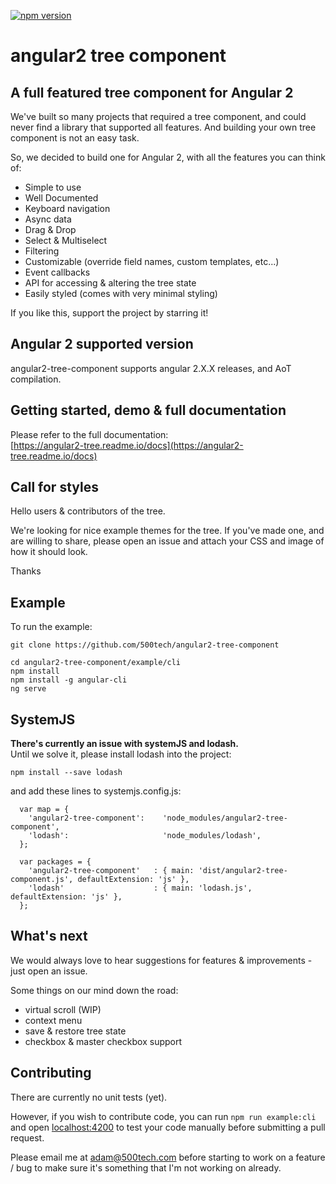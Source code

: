 [![npm version](https://badge.fury.io/js/angular2-tree-component.svg)](https://badge.fury.io/js/angular2-tree-component)
# angular2 tree component

## A full featured tree component for Angular 2
We've built so many projects that required a tree component, and could never find a library that supported all features.
And building your own tree component is not an easy task.

So, we decided to build one for Angular 2, with all the features you can think of:
* Simple to use
* Well Documented
* Keyboard navigation
* Async data
* Drag & Drop
* Select & Multiselect
* Filtering
* Customizable (override field names, custom templates, etc...)
* Event callbacks
* API for accessing & altering the tree state
* Easily styled (comes with very minimal styling)

If you like this, support the project by starring it!

## Angular 2 supported version
angular2-tree-component supports angular 2.X.X releases, and AoT compilation.

## Getting started, demo & full documentation
Please refer to the full documentation:  
[https://angular2-tree.readme.io/docs](https://angular2-tree.readme.io/docs)

## Call for styles
Hello users & contributors of the tree.

We're looking for nice example themes for the tree.
If you've made one, and are willing to share, please open an issue and attach your CSS and image of how it should look.

Thanks

## Example
To run the example:
```
git clone https://github.com/500tech/angular2-tree-component

cd angular2-tree-component/example/cli
npm install
npm install -g angular-cli
ng serve
```

## SystemJS
**There's currently an issue with systemJS and lodash.**  
Until we solve it, please install lodash into the project:  
```
npm install --save lodash
```

and add these lines to systemjs.config.js:  
```
  var map = {
    'angular2-tree-component':    'node_modules/angular2-tree-component',
    'lodash':                     'node_modules/lodash',
  };

  var packages = {
    'angular2-tree-component'   : { main: 'dist/angular2-tree-component.js', defaultExtension: 'js' },
    'lodash'                    : { main: 'lodash.js', defaultExtension: 'js' },
  };
```

## What's next
We would always love to hear suggestions for features & improvements - just open an issue.

Some things on our mind down the road:
* virtual scroll (WIP)
* context menu
* save & restore tree state
* checkbox & master checkbox support

## Contributing
There are currently no unit tests (yet).

However, if you wish to contribute code, you can run `npm run example:cli` and open [localhost:4200](http://localhost:4200) to test your code manually before submitting a pull request.

Please email me at adam@500tech.com before starting to work on a feature / bug to make sure it's something that I'm not working on already.

